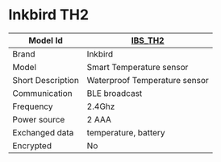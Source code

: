 # Inkbird TH2

|Model Id|[IBS_TH2](https://github.com/theengs/decoder/blob/development/src/devices/IBS_TH2_json.h)|
|-|-|
|Brand|Inkbird|
|Model|Smart Temperature sensor|
|Short Description|Waterproof Temperature sensor|
|Communication|BLE broadcast|
|Frequency|2.4Ghz|
|Power source|2 AAA|
|Exchanged data|temperature, battery|
|Encrypted|No|
